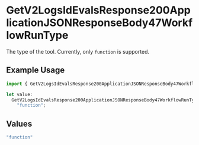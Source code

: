 # GetV2LogsIdEvalsResponse200ApplicationJSONResponseBody47WorkflowRunType

The type of the tool. Currently, only `function` is supported.

## Example Usage

```typescript
import { GetV2LogsIdEvalsResponse200ApplicationJSONResponseBody47WorkflowRunType } from "orq-poc-typescript-multi-env-version/models/operations";

let value:
  GetV2LogsIdEvalsResponse200ApplicationJSONResponseBody47WorkflowRunType =
    "function";
```

## Values

```typescript
"function"
```
